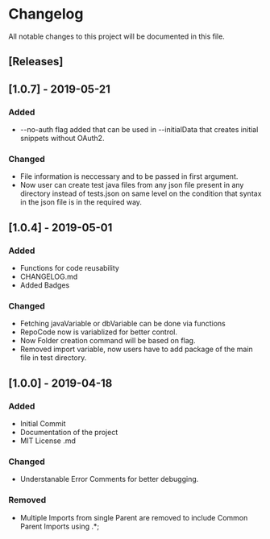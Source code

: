 # Changelog

All notable changes to this project will be documented in this file.

## [Releases]

## [1.0.7] - 2019-05-21

### Added

- --no-auth flag added that can be used in --initialData that creates initial snippets without OAuth2.

### Changed

- File information is neccessary and to be passed in first argument.
- Now user can create test java files from any json file present in any directory instead of tests.json on same level on the condition that syntax in the json file is in the required way.

## [1.0.4] - 2019-05-01

### Added

- Functions for code reusability
- CHANGELOG.md
- Added Badges

### Changed

- Fetching javaVariable or dbVariable can be done via functions
- RepoCode now is variablized for better control.
- Now Folder creation command will be based on flag.
- Removed import variable, now users have to add package of the main file in test directory.

## [1.0.0] - 2019-04-18

### Added

- Initial Commit
- Documentation of the project
- MIT License .md

### Changed

- Understanable Error Comments for better debugging.

### Removed

- Multiple Imports from single Parent are removed to include Common Parent Imports using .\*;
